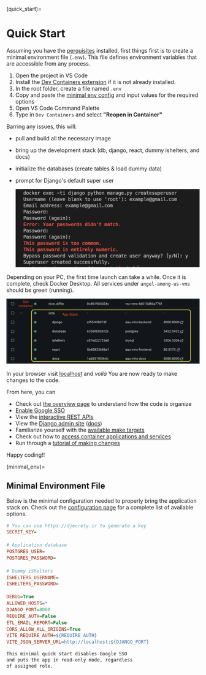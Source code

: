 (quick_start)=
# Quick Start

Assuming you have the [perquisites](./dev.md#perquisites) installed, first things first
is to create a minimal environment file (`.env`). This file defines environment variables
that are accessible from any process.

1. Open the project in VS Code
1. Install the [Dev Containers extension](https://marketplace.visualstudio.com/items?itemName=ms-vscode-remote.remote-containers) if it is not already installed.
1. In the root folder, create a file named `.env`
1. Copy and paste the [minimal env config](#minimal-environment-file) and input values for the required options
1. Open VS Code Command Palette
1. Type in `Dev Containers` and select **"Reopen in Container"**

Barring any issues, this will:

- pull and build all the necessary image
- bring up the development stack (db, django, react, dummy ishelters, and docs)
- initialize the databases (create tables & load dummy data)
- prompt for Django's default super user

    ![Password prompt](../_static/images/password_prompt.png)

Depending on your PC, the first time launch can take a while. Once it is complete,
check Docker Desktop. All services under `angel-among-us-vms` should be green (running).

![Great success](../_static/images/dev_container_success.png)

In your browser visit [localhost](http://localhost) and _voilà_
You are now ready to make changes to the code.

From here, you can

* Check out [the overview page](../overview.rst) to understand how the code is organize
* [Enable Google SSO](../admin/sso.md)
* View the [interactive REST APIs](http://localhost:8000)
* View the [Django admin site](http://localhost:8000/admin) ([docs](../admin/django.md))
* Familiarize yourself with the [available make targets](../admin/make.md)
* Check out how to [access container applications and services](./containers.md)
* Run through a [tutorial of making changes](../tutorial.md)

Happy coding!!

(minimal_env)=
## Minimal Environment File
Below is the minimal configuration needed to properly bring the application
stack on. Check out the [configuration page](../admin/config.md) for a complete
list of available options.

```ini
# You can use https://djecrety.ir to generate a key
SECRET_KEY=

# Application database
POSTGRES_USER=
POSTGRES_PASSWORD=

# Dummy iShelters
ISHELTERS_USERNAME=
ISHELTERS_PASSWORD=

DEBUG=True
ALLOWED_HOSTS=*
DJANGO_PORT=8000
REQUIRE_AUTH=False
ETL_EMAIL_REPORT=False
CORS_ALLOW_ALL_ORIGINS=True
VITE_REQUIRE_AUTH=${REQUIRE_AUTH}
VITE_JSON_SERVER_URL=http://localhost:${DJANGO_PORT}
```

```{admonition} Note
This minimal quick start disables Google SSO
and puts the app in read-only mode, regardless
of assigned role.
```